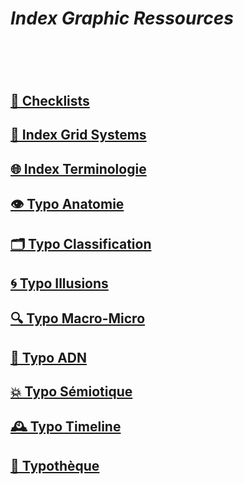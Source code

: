 # *Index Graphic Ressources*
# &nbsp;
## [📝 Checklists]()
## [🏢 Index Grid Systems]()
## [🌐 Index Terminologie](/index-graphic-terminology)
## [👁️ Typo Anatomie]()
## [🗂️ Typo Classification]()
## [🌀 Typo Illusions]()
## [🔍 Typo Macro-Micro]()
## [🧬 Typo ADN](/parameter-typefaces)
## [💥 Typo Sémiotique]()
## [🕰️ Typo Timeline](/overview-writing-history)
## [🔡 Typothèque](http://typo.eracom.ch)
